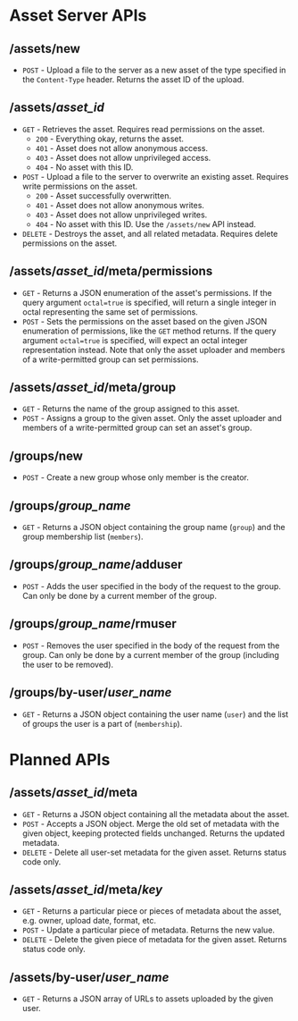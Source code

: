﻿Asset Server APIs
=================

/assets/new
-----------

* `POST` - Upload a file to the server as a new asset of the type specified in the `Content-Type` header. Returns the asset ID of the upload.

/assets/*asset_id*
------------------

* `GET` - Retrieves the asset. Requires read permissions on the asset.
	* `200` - Everything okay, returns the asset.
	* `401` - Asset does not allow anonymous access.
	* `403` - Asset does not allow unprivileged access.
	* `404` - No asset with this ID.
* `POST` - Upload a file to the server to overwrite an existing asset. Requires write permissions on the asset.
	* `200` - Asset successfully overwritten.
	* `401` - Asset does not allow anonymous writes.
	* `403` - Asset does not allow unprivileged writes.
	* `404` - No asset with this ID. Use the `/assets/new` API instead.
* `DELETE` - Destroys the asset, and all related metadata. Requires delete permissions on the asset.

/assets/*asset_id*/meta/permissions
-----------------------------------

* `GET` - Returns a JSON enumeration of the asset's permissions. If the query argument `octal=true` is specified, will return a single integer in octal representing the same set of permissions.
* `POST` - Sets the permissions on the asset based on the given JSON enumeration of permissions, like the `GET` method returns. If the query argument `octal=true` is specified, will expect an octal integer representation instead. Note that only the asset uploader and members of a write-permitted group can set permissions.

/assets/*asset_id*/meta/group
-----------------------------

* `GET` - Returns the name of the group assigned to this asset.
* `POST` - Assigns a group to the given asset. Only the asset uploader and members of a write-permitted group can set an asset's group.

/groups/new
-----------

* `POST` - Create a new group whose only member is the creator.

/groups/*group_name*
--------------------

* `GET` - Returns a JSON object containing the group name (`group`) and the group membership list (`members`).

/groups/*group_name*/adduser
----------------------------

* `POST` - Adds the user specified in the body of the request to the group. Can only be done by a current member of the group.

/groups/*group_name*/rmuser
----------------------------

* `POST` - Removes the user specified in the body of the request from the group. Can only be done by a current member of the group (including the user to be removed).

/groups/by-user/*user_name*
---------------------------

* `GET` - Returns a JSON object containing the user name (`user`) and the list of groups the user is a part of (`membership`).


Planned APIs
============

/assets/*asset_id*/meta
-------------------------

* `GET` - Returns a JSON object containing all the metadata about the asset.
* `POST` - Accepts a JSON object. Merge the old set of metadata with the given object, keeping protected fields unchanged. Returns the updated metadata.
* `DELETE` - Delete all user-set metadata for the given asset. Returns status code only.

/assets/*asset_id*/meta/*key*
-----------------------------

* `GET` - Returns a particular piece or pieces of metadata about the asset, e.g. owner, upload date, format, etc.
* `POST` - Update a particular piece of metadata. Returns the new value.
* `DELETE` - Delete the given piece of metadata for the given asset. Returns status code only.

/assets/by-user/*user_name*
---------------------------

* `GET` - Returns a JSON array of URLs to assets uploaded by the given user.
